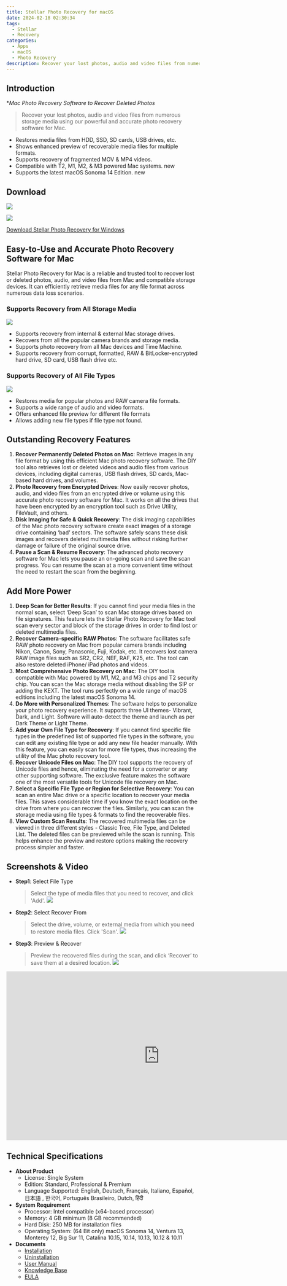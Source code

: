 ```yaml
---
title: Stellar Photo Recovery for macOS
date: 2024-02-18 02:30:34
tags: 
  - Stellar
  - Recovery
categories: 
  - Apps
  - macOS
  - Photo Recovery
description: Recover your lost photos, audio and video files from numerous storage media using our powerful and accurate photo recovery software for Mac.
---
```


## Introduction

**Mac Photo Recovery Software to Recover Deleted Photos*

> Recover your lost photos, audio and video files from numerous storage media using our powerful and accurate photo recovery software for Mac.

- Restores media files from HDD, SSD, SD cards, USB drives, etc.
- Shows enhanced preview of recoverable media files for multiple formats.
- Supports recovery of fragmented MOV & MP4 videos.
- Compatible with T2, M1, M2, & M3 powered Mac systems. new
- Supports the latest macOS Sonoma 14 Edition. new

## Download

[![](/images/apps/stellar/stellar-photo-recovery/logo/mac.png)](https://secure.2checkout.com/order/cart.php?PRODS=4605891&QTY=1&AFFILIATE=108875)

[![](/images/common/buy-download-mac.png)](https://secure.2checkout.com/order/cart.php?PRODS=4605891&QTY=1&AFFILIATE=108875)

[Download Stellar Photo Recovery for Windows](/stellar-photo-recovery-for-win/)

## Easy-to-Use and Accurate Photo Recovery Software for Mac

Stellar Photo Recovery for Mac is a reliable and trusted tool to recover lost or deleted photos, audio, and video files from Mac and compatible storage devices. It can efficiently retrieve media files for any file format across numerous data loss scenarios.

### Supports Recovery from All Storage Media

![](/images/apps/stellar/stellar-photo-recovery/page/storage-devices.png)

- Supports recovery from internal & external Mac storage drives.
- Recovers from all the popular camera brands and storage media.
- Supports photo recovery from all Mac devices and Time Machine.
- Supports recovery from corrupt, formatted, RAW & BitLocker-encrypted hard drive, SD card, USB flash drive etc.

### Supports Recovery of All File Types

![](/images/apps/stellar/stellar-photo-recovery/page/file-types.png)

- Restores media for popular photos and RAW camera file formats.
- Supports a wide range of audio and video formats.
- Offers enhanced file preview for different file formats
- Allows adding new file types if file type not found.

## Outstanding Recovery Features

1. **Recover Permanently Deleted Photos on Mac**: Retrieve images in any file format by using this efficient Mac photo recovery software. The DIY tool also retrieves lost or deleted videos and audio files from various devices, including digital cameras, USB flash drives, SD cards, Mac-based hard drives, and volumes.
2. **Photo Recovery from Encrypted Drives**: Now easily recover photos, audio, and video files from an encrypted drive or volume using this accurate photo recovery software for Mac. It works on all the drives that have been encrypted by an encryption tool such as Drive Utility, FileVault, and others.
3. **Disk Imaging for Safe & Quick Recovery**: The disk imaging capabilities of the Mac photo recovery software create exact images of a storage drive containing ‘bad’ sectors. The software safely scans these disk images and recovers deleted multimedia files without risking further damage or failure of the original source drive. 
4. **Pause a Scan & Resume Recovery**: The advanced photo recovery software for Mac lets you pause an on-going scan and save the scan progress. You can resume the scan at a more convenient time without the need to restart the scan from the beginning.

## Add More Power

1. **Deep Scan for Better Results**: If you cannot find your media files in the normal scan, select ‘Deep Scan’ to scan Mac storage drives based on file signatures. This feature lets the Stellar Photo Recovery for Mac tool scan every sector and block of the storage drives in order to find lost or deleted multimedia files.
2. **Recover Camera-specific RAW Photos**: The software facilitates safe RAW photo recovery on Mac from popular camera brands including Nikon, Canon, Sony, Panasonic, Fuji, Kodak, etc. It recovers lost camera RAW image files such as SR2, CR2, NEF, RAF, K25, etc. The tool can also restore deleted iPhone/ iPad photos and videos.
3. **Most Comprehensive Photo Recovery on Mac**: The DIY tool is compatible with Mac powered by M1, M2, and M3 chips and T2 security chip. You can scan the Mac storage media without disabling the SIP or adding the KEXT. The tool runs perfectly on a wide range of macOS editions including the latest macOS Sonoma 14.
4. **Do More with Personalized Themes**: The software helps to personalize your photo recovery experience. It supports three UI themes- Vibrant, Dark, and Light. Software will auto-detect the theme and launch as per Dark Theme or Light Theme.
5. **Add your Own File Type for Recovery**: If you cannot find specific file types in the predefined list of supported file types in the software, you can edit any existing file type or add any new file header manually. With this feature, you can easily scan for more file types, thus increasing the utility of the Mac photo recovery tool.
6. **Recover Unicode Files on Mac**: The DIY tool supports the recovery of Unicode files and hence, eliminating the need for a converter or any other supporting software. The exclusive feature makes the software one of the most versatile tools for Unicode file recovery on Mac.
7. **Select a Specific File Type or Region for Selective Recovery**: You can scan an entire Mac drive or a specific location to recover your media files. This saves considerable time if you know the exact location on the drive from where you can recover the files. Similarly, you can scan the storage media using file types & formats to find the recoverable files.
8. **View Custom Scan Results**: The recovered multimedia files can be viewed in three different styles - Classic Tree, File Type, and Deleted List. The deleted files can be previewed while the scan is running. This helps enhance the preview and restore options making the recovery process simpler and faster.

## Screenshots & Video

- **Step1**: Select File Type
  > Select the type of media files that you need to recover, and click 'Add'.
  ![](/images/apps/stellar/stellar-photo-recovery/page/stellar-photo-recovery-for-mac-select-location.png)

- **Step2**: Select Recover From 
  > Select the drive, volume, or external media from which you need to restore media files. Click 'Scan'.
  ![](/images/apps/stellar/stellar-photo-recovery/page/stellar-photo-recovery-for-mac-preview.png)

- **Step3**: Preview & Recover
  > Preview the recovered files during the scan, and click ‘Recover’ to save them at a desired location.
  ![](/images/apps/stellar/stellar-photo-recovery/page/stellar-photo-recovery-for-mac-recover.png)


<iframe width="798" height="440" src="https://www.youtube.com/embed/vLIdtfwaoo8" title="How to Recover Deleted Photos and Videos?" frameborder="0" allow="accelerometer; autoplay; clipboard-write; encrypted-media; gyroscope; picture-in-picture; web-share" allowfullscreen></iframe>

## Technical Specifications

- **About Product**
  - License: 	Single System
  - Edition: 	Standard, Professional & Premium
  - Language Supported: 	English, Deutsch, Français, Italiano, Español, 日本語 , 한국어, Português Brasileiro, Dutch, हिंदी	
- **System Requirement**
  - Processor: 	Intel compatible (x64-based processor)
  - Memory: 	4 GB minimum (8 GB recommended)
  - Hard Disk: 	250 MB for installation files
  - Operating System: (64 Bit only) macOS Sonoma 14, Ventura 13, Monterey 12, Big Sur 11, Catalina 10.15, 10.14, 10.13, 10.12 & 10.11
- **Documents**
  - [Installation](https://www.stellarinfo.com/pdf/installation-uninstallation/installation.php?product_id=98)
  - [Uninstallation](https://www.stellarinfo.com/pdf/installation-uninstallation/uninstallation.php?product_id=98)
  - [User Manual](https://www.stellarinfo.com/help/stellar-photo-recovery-12-mac-en-about-stellar-photo-recovery.html)
  - [Knowledge Base](https://www.stellarinfo.com/support/kb/index.php/category/photo-recovery)
  - [EULA](https://www.stellarinfo.com/installation-uninstallation/eula_eng.pdf)

